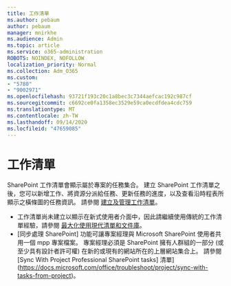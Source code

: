 ```yaml
---
title: 工作清單
ms.author: pebaum
author: pebaum
manager: mnirkhe
ms.audience: Admin
ms.topic: article
ms.service: o365-administration
ROBOTS: NOINDEX, NOFOLLOW
localization_priority: Normal
ms.collection: Adm_O365
ms.custom:
- "5780"
- "9002971"
ms.openlocfilehash: 93721f193c20c1a8bec3c7344aefcac192c987cf
ms.sourcegitcommit: c6692ce0fa1358ec3529e59ca0ecdfdea4cdc759
ms.translationtype: MT
ms.contentlocale: zh-TW
ms.lasthandoff: 09/14/2020
ms.locfileid: "47659085"
---
```

# <a name="task-list"></a>工作清單

SharePoint 工作清單會顯示屬於專案的任務集合。 建立 SharePoint 工作清單之後，您可以新增工作、將資源分派給任務、更新任務的進度，以及查看沿時程表所顯示之橫條圖的任務資訊。 請參閱 [建立及管理工作清單](https://support.microsoft.com/office/466ad207-46fd-4c77-9af1-41bc23cec21a)。  

-   工作清單尚未建立以顯示在新式使用者介面中，因此請繼續使用傳統的工作清單經驗，請參閱 [最大化使用現代清單和文件庫](https://docs.microsoft.com/sharepoint/dev/transform/modernize-userinterface-lists-and-libraries)。
-   [同步處理 SharePoint] 功能可讓專案經理與 Microsoft SharePoint 使用者共用一個 mpp 專案檔案。 專案經理必須是 SharePoint 擁有人群組的一部分 (或至少具有設計者許可權) 在新的或現有的網站所在的上層網站集合上。 請參閱 [Sync With Project Professional SharePoint tasks] 清單](https://docs.microsoft.com/office/troubleshoot/project/sync-with-tasks-from-project)。